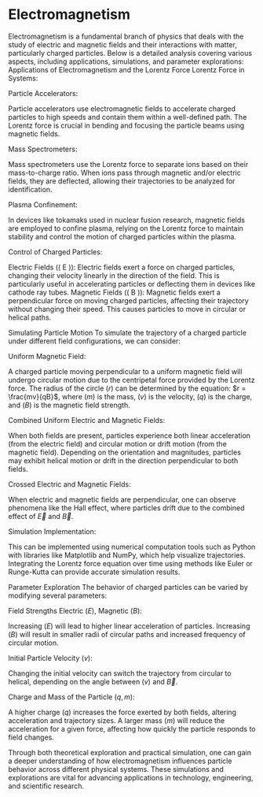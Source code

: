 # Electromagnetism

Electromagnetism is a fundamental branch of physics that deals with the study of electric and magnetic fields and their interactions with matter, particularly charged particles. Below is a detailed analysis covering various aspects, including applications, simulations, and parameter explorations:
Applications of Electromagnetism and the Lorentz Force
Lorentz Force in Systems:

Particle Accelerators:

Particle accelerators use electromagnetic fields to accelerate charged particles to high speeds and contain them within a well-defined path. The Lorentz force is crucial in bending and focusing the particle beams using magnetic fields.


Mass Spectrometers:

Mass spectrometers use the Lorentz force to separate ions based on their mass-to-charge ratio. When ions pass through magnetic and/or electric fields, they are deflected, allowing their trajectories to be analyzed for identification.


Plasma Confinement:

In devices like tokamaks used in nuclear fusion research, magnetic fields are employed to confine plasma, relying on the Lorentz force to maintain stability and control the motion of charged particles within the plasma.



Control of Charged Particles:

Electric Fields (( E )): Electric fields exert a force on charged particles, changing their velocity linearly in the direction of the field. This is particularly useful in accelerating particles or deflecting them in devices like cathode ray tubes.
Magnetic Fields (( B )): Magnetic fields exert a perpendicular force on moving charged particles, affecting their trajectory without changing their speed. This causes particles to move in circular or helical paths.

Simulating Particle Motion
To simulate the trajectory of a charged particle under different field configurations, we can consider:

Uniform Magnetic Field:

A charged particle moving perpendicular to a uniform magnetic field will undergo circular motion due to the centripetal force provided by the Lorentz force.
The radius of the circle $( r )$ can be determined by the equation: $r = \frac{mv}{qB}$, where $( m )$ is the mass, $( v )$ is the velocity, $( q )$ is the charge, and $( B )$ is the magnetic field strength.


Combined Uniform Electric and Magnetic Fields:

When both fields are present, particles experience both linear acceleration (from the electric field) and circular motion or drift motion (from the magnetic field).
Depending on the orientation and magnitudes, particles may exhibit helical motion or drift in the direction perpendicular to both fields.


Crossed Electric and Magnetic Fields:

When electric and magnetic fields are perpendicular, one can observe phenomena like the Hall effect, where particles drift due to the combined effect of $\overrightarrow{E}$ and $\overrightarrow{B}$.



Simulation Implementation:

This can be implemented using numerical computation tools such as Python with libraries like Matplotlib and NumPy, which help visualize trajectories.
Integrating the Lorentz force equation over time using methods like Euler or Runge-Kutta can provide accurate simulation results.

Parameter Exploration
The behavior of charged particles can be varied by modifying several parameters:

Field Strengths Electric $( E )$, Magnetic $( B )$:

Increasing $( E )$ will lead to higher linear acceleration of particles.
Increasing $( B )$ will result in smaller radii of circular paths and increased frequency of circular motion.


Initial Particle Velocity $( v )$:

Changing the initial velocity can switch the trajectory from circular to helical, depending on the angle between $( v )$ and $\overrightarrow{B}$.


Charge and Mass of the Particle $( q, m )$:

A higher charge $( q )$ increases the force exerted by both fields, altering acceleration and trajectory sizes.
A larger mass $( m )$ will reduce the acceleration for a given force, affecting how quickly the particle responds to field changes.



Through both theoretical exploration and practical simulation, one can gain a deeper understanding of how electromagnetism influences particle behavior across different physical systems. These simulations and explorations are vital for advancing applications in technology, engineering, and scientific research.